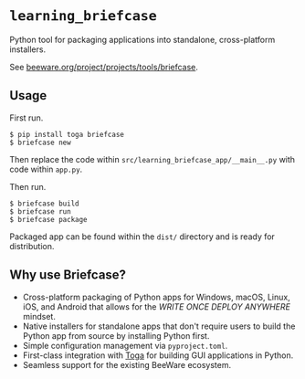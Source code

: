 # `learning_briefcase`

Python tool for packaging applications into standalone, cross-platform installers.
  
See [beeware.org/project/projects/tools/briefcase](https://beeware.org/project/projects/tools/briefcase/).
  
## Usage

First run.

```console
$ pip install toga briefcase
$ briefcase new
```

Then replace the code within `src/learning_briefcase_app/__main__.py` with code within `app.py`.

Then run.

```console
$ briefcase build
$ briefcase run
$ briefcase package
```

Packaged app can be found within the `dist/` directory and is ready for distribution.

## Why use Briefcase?

* Cross-platform packaging of Python apps for Windows, macOS, Linux, iOS, and Android that allows for the *WRITE ONCE DEPLOY ANYWHERE* mindset.
* Native installers for standalone apps that don't require users to build the Python app from source by installing Python first.
* Simple configuration management via `pyproject.toml`.
* First-class integration with [Toga](https://beeware.org/project/projects/libraries/toga/) for building GUI applications in Python.
* Seamless support for the existing BeeWare ecosystem.